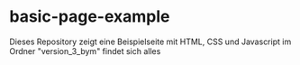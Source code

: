 # basic-page-example
Dieses Repository zeigt eine Beispielseite mit HTML, CSS und Javascript
im Ordner "version_3_bym" findet sich alles
